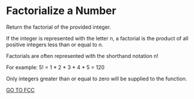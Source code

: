 <h1>Factorialize a Number</h1>

Return the factorial of the provided integer.

If the integer is represented with the letter n, a factorial is the product of all positive integers less than or equal to n.

Factorials are often represented with the shorthand notation n!

For example: 5! = 1 * 2 * 3 * 4 * 5 = 120

Only integers greater than or equal to zero will be supplied to the function.

<a href="https://www.freecodecamp.org/learn/javascript-algorithms-and-data-structures/basic-algorithm-scripting/factorialize-a-number">GO TO FCC</a>
